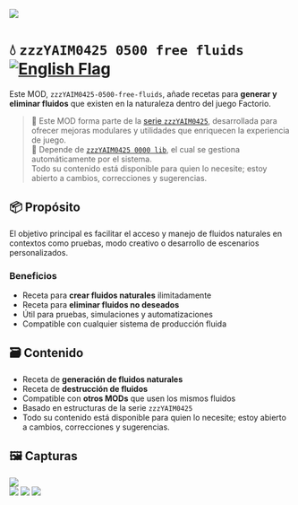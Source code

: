 ![](https://raw.githubusercontent.com/yaim0425/zzzYAIM0425-0500-free-fluids/main/thumbnail.png)

# 💧 `zzzYAIM0425 0500 free fluids` [![English Flag](https://flagcdn.com/20x15/gb.png)](https://github.com/yaim0425/zzzYAIM0425-0500-free-fluids/blob/main/README.md)

Este MOD, `zzzYAIM0425-0500-free-fluids`, añade recetas para **generar y eliminar fluidos** que existen en la naturaleza dentro del juego Factorio.

> 🧩 Este MOD forma parte de la [serie `zzzYAIM0425`](https://github.com/yaim0425), desarrollada para ofrecer mejoras modulares y utilidades que enriquecen la experiencia de juego.  
> 🔧 Depende de [`zzzYAIM0425 0000 lib`](https://github.com/yaim0425/zzzYAIM0425-0000-lib), el cual se gestiona automáticamente por el sistema.  
> Todo su contenido está disponible para quien lo necesite; estoy abierto a cambios, correcciones y sugerencias.

## 📦 Propósito

El objetivo principal es facilitar el acceso y manejo de fluidos naturales en contextos como pruebas, modo creativo o desarrollo de escenarios personalizados.

### Beneficios

- Receta para **crear fluidos naturales** ilimitadamente  
- Receta para **eliminar fluidos no deseados**  
- Útil para pruebas, simulaciones y automatizaciones  
- Compatible con cualquier sistema de producción fluida  

## 🗃️ Contenido

- Receta de **generación de fluidos naturales**  
- Receta de **destrucción de fluidos**  
- Compatible con **otros MODs** que usen los mismos fluidos  
- Basado en estructuras de la serie `zzzYAIM0425`  
- Todo su contenido está disponible para quien lo necesite; estoy abierto a cambios, correcciones y sugerencias.

## 🖼️ Capturas

![](https://raw.githubusercontent.com/yaim0425/zzzYAIM0425-0500-free-fluids/main/Doc/base/(1).png)  
![](https://raw.githubusercontent.com/yaim0425/zzzYAIM0425-0500-free-fluids/main/Doc/base/(2).png)
![](https://raw.githubusercontent.com/yaim0425/zzzYAIM0425-0500-free-fluids/main/Doc/base/(3).png)
![](https://raw.githubusercontent.com/yaim0425/zzzYAIM0425-0500-free-fluids/main/Doc/base/(4).png)

